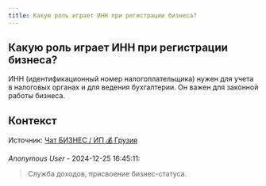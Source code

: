 ```yaml
---
title: Какую роль играет ИНН при регистрации бизнеса?
---
```


## Какую роль играет ИНН при регистрации бизнеса?

ИНН (идентификационный номер налогоплательщика) нужен для учета в налоговых органах и для ведения бухгалтерии. Он важен для законной работы бизнеса.

## Контекст

Источник: [Чат БИЗНЕС / ИП 💰 Грузия](https://t.me/ip_ge)

_Anonymous User_ - 2024-12-25 16:45:11:

> Служба доходов, присвоение бизнес-статуса.
